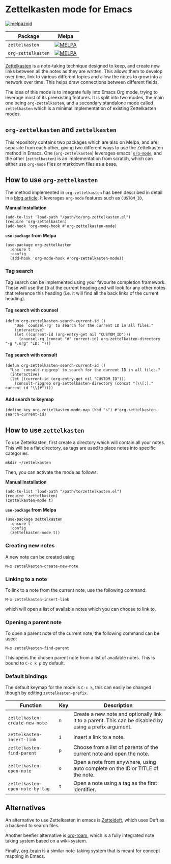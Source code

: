 # Zettelkasten mode for Emacs

[![melpazoid](https://github.com/ymherklotz/emacs-zettelkasten/actions/workflows/melpazoid.yml/badge.svg)](https://github.com/ymherklotz/emacs-zettelkasten/actions/workflows/melpazoid.yml)

| Package | Melpa |
|---|---|
| `zettelkasten` | [![MELPA](https://melpa.org/packages/zettelkasten-badge.svg)](https://melpa.org/#/zettelkasten) |
| `org-zettelkasten` | [![MELPA](https://melpa.org/packages/org-zettelkasten-badge.svg)](https://melpa.org/#/org-zettelkasten) |

[Zettelkasten](https://zettelkasten.de/) is a note-taking technique designed to keep, and create new
links between all the notes as they are written. This allows them to develop over time, link to
various different topics and allow the notes to grow into a network over time. This helps draw
connections between different fields.

The idea of this mode is to integrate fully into Emacs Org mode, trying to leverage most of its
preexisting features.  It is split into two modes, the main one being `org-zettelkasten`, and a
secondary standalone mode called `zettelkasten` which is a minimal implementation of existing
Zettelkasten modes.

## `org-zettelkasten` and `zettelkasten`

This repository contains two packages which are also on Melpa, and are separate from each other,
giving two different ways to use the Zettelkasten method in Emacs.  One (`org-zettelkasten`)
leverages emacs' [`org-mode`](https://orgmode.org/), and the other (`zettelkasten`) is an
implementation from scratch, which can either use `org-mode` files or markdown files as a base.

## How to use `org-zettelkasten`

The method implemented in `org-zettelkasten` has been described in detail in a [blog
article](https://yannherklotz.com/blog/2020-12-21-introduction-to-luhmanns-zettelkasten.html).  It
leverages `org-mode` features such as `CUSTOM_ID`,

**Manual Installation**

``` emacs-lisp
(add-to-list 'load-path "/path/to/org-zettelkasten.el")
(require 'org-zettelkasten)
(add-hook 'org-mode-hook #'org-zettelkasten-mode)
```

**`use-package` from Melpa**

``` emacs-lisp
(use-package org-zettelkasten
  :ensure t
  :config
  (add-hook 'org-mode-hook #'org-zettelkasten-mode))
```

### Tag search

Tag search can be implemented using your favourite completion framework.  These will use the `ID` at
the current heading and will look for any other notes that reference this heading (i.e. it will find
all the back links of the current heading).

#### Tag search with counsel

``` emacs-lisp
(defun org-zettelkasten-search-current-id ()
    "Use `counsel-rg' to search for the current ID in all files."
    (interactive)
    (let ((current-id (org-entry-get nil "CUSTOM_ID")))
      (counsel-rg (concat "#" current-id) org-zettelkasten-directory "-g *.org" "ID: ")))
```

#### Tag search with consult

``` emacs-lisp
(defun org-zettelkasten-search-current-id ()
  "Use `consult-ripgrep' to search for the current ID in all files."
  (interactive)
  (let ((current-id (org-entry-get nil "CUSTOM_ID")))
    (consult-ripgrep org-zettelkasten-directory (concat "[\\[:]." current-id "\\]#"))))
```

#### Add search to keymap

``` emacs-lisp
(define-key org-zettelkasten-mode-map (kbd "s") #'org-zettelkasten-search-current-id)
```

## How to use `zettelkasten`

To use Zettelkasten, first create a directory which will contain all your notes. This will be a flat
directory, as tags are used to place notes into specific categories.

``` shell
mkdir ~/zettelkasten
```

Then, you can activate the mode as follows:

**Manual Installation**

```emacs-lisp
(add-to-list 'load-path "/path/to/zettelkasten.el")
(require 'zettelkasten)
(zettelkasten-mode t)
```

**`use-package` from Melpa**

``` emacs-lisp
(use-package zettelkasten
  :ensure t
  :config
  (zettelkasten-mode t))
```

### Creating new notes

A new note can be created using

``` text
M-x zettelkasten-create-new-note
```

### Linking to a note

To link to a note from the current note, use the following command:

``` text
M-x zettelkasten-insert-link
```

which will open a list of available notes which you can choose to link to.

### Opening a parent note

To open a parent note of the current note, the following command can be used:

``` text
M-x zettelkasten-find-parent
```

This opens the chosen parent note from a list of available notes. This is bound to `C-c k p` by
default.

### Default bindings

The default keymap for the mode is `C-c k`, this can easily be changed though by editing
`zettelkasten-prefix`.

| Function | Key | Description |
|---|---|---|
| `zettelkasten-create-new-note` | `n` | Create a new note and optionally link it to a parent. This can be disabled by using a prefix argument. |
| `zettelkasten-insert-link` | `i` | Insert a link to a note. |
| `zettelkasten-find-parent` | `p` | Choose from a list of parents of the current note and open the note. |
| `zettelkasten-open-note` | `o` | Open a note from anywhere, using auto complete on the ID or TITLE of the note. |
| `zettelkasten-open-note-by-tag` | `t` | Open a note using a tag as the first identifier. |

## Alternatives

An alternative to use Zettelkasten in emacs is [Zetteldeft](https://github.com/EFLS/zetteldeft),
which uses Deft as a backend to search files.

Another beefier alternative is [org-roam](https://github.com/jethrokuan/org-roam/), which is a fully
integrated note taking system based on a wiki-system.

Finally, [org-brain](https://github.com/Kungsgeten/org-brain) is a similar note-taking system that
is meant for concept mapping in Emacs.
